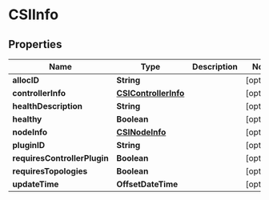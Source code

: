 

# CSIInfo


## Properties

Name | Type | Description | Notes
------------ | ------------- | ------------- | -------------
**allocID** | **String** |  |  [optional]
**controllerInfo** | [**CSIControllerInfo**](CSIControllerInfo.md) |  |  [optional]
**healthDescription** | **String** |  |  [optional]
**healthy** | **Boolean** |  |  [optional]
**nodeInfo** | [**CSINodeInfo**](CSINodeInfo.md) |  |  [optional]
**pluginID** | **String** |  |  [optional]
**requiresControllerPlugin** | **Boolean** |  |  [optional]
**requiresTopologies** | **Boolean** |  |  [optional]
**updateTime** | **OffsetDateTime** |  |  [optional]



